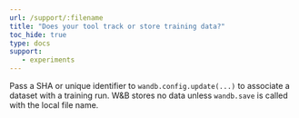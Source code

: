 ```yaml
---
url: /support/:filename
title: "Does your tool track or store training data?"
toc_hide: true
type: docs
support:
   - experiments
---
```

Pass a SHA or unique identifier to `wandb.config.update(...)` to associate a dataset with a training run. W&B stores no data unless `wandb.save` is called with the local file name.
